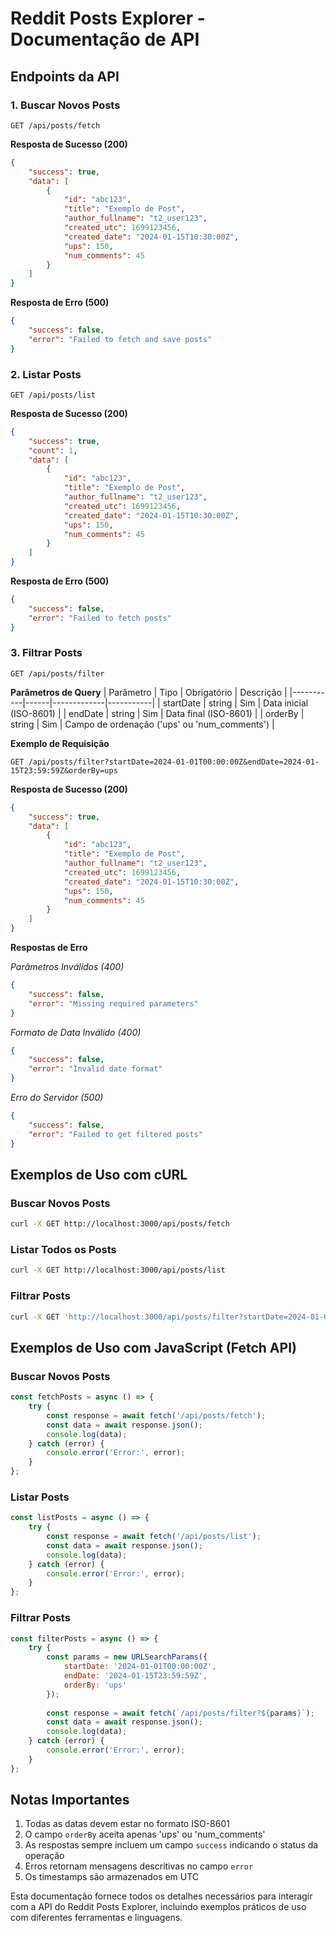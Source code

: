# Reddit Posts Explorer - Documentação de API

## Endpoints da API

### 1. Buscar Novos Posts
```http
GET /api/posts/fetch
```

**Resposta de Sucesso (200)**
```json
{
    "success": true,
    "data": [
        {
            "id": "abc123",
            "title": "Exemplo de Post",
            "author_fullname": "t2_user123",
            "created_utc": 1699123456,
            "created_date": "2024-01-15T10:30:00Z",
            "ups": 150,
            "num_comments": 45
        }
    ]
}
```

**Resposta de Erro (500)**
```json
{
    "success": false,
    "error": "Failed to fetch and save posts"
}
```

### 2. Listar Posts
```http
GET /api/posts/list
```

**Resposta de Sucesso (200)**
```json
{
    "success": true,
    "count": 1,
    "data": [
        {
            "id": "abc123",
            "title": "Exemplo de Post",
            "author_fullname": "t2_user123",
            "created_utc": 1699123456,
            "created_date": "2024-01-15T10:30:00Z",
            "ups": 150,
            "num_comments": 45
        }
    ]
}
```

**Resposta de Erro (500)**
```json
{
    "success": false,
    "error": "Failed to fetch posts"
}
```

### 3. Filtrar Posts
```http
GET /api/posts/filter
```

**Parâmetros de Query**
| Parâmetro | Tipo | Obrigatório | Descrição |
|-----------|------|-------------|-----------|
| startDate | string | Sim | Data inicial (ISO-8601) |
| endDate | string | Sim | Data final (ISO-8601) |
| orderBy | string | Sim | Campo de ordenação ('ups' ou 'num_comments') |

**Exemplo de Requisição**
```http
GET /api/posts/filter?startDate=2024-01-01T00:00:00Z&endDate=2024-01-15T23:59:59Z&orderBy=ups
```

**Resposta de Sucesso (200)**
```json
{
    "success": true,
    "data": [
        {
            "id": "abc123",
            "title": "Exemplo de Post",
            "author_fullname": "t2_user123",
            "created_utc": 1699123456,
            "created_date": "2024-01-15T10:30:00Z",
            "ups": 150,
            "num_comments": 45
        }
    ]
}
```

**Respostas de Erro**

*Parâmetros Inválidos (400)*
```json
{
    "success": false,
    "error": "Missing required parameters"
}
```

*Formato de Data Inválido (400)*
```json
{
    "success": false,
    "error": "Invalid date format"
}
```

*Erro do Servidor (500)*
```json
{
    "success": false,
    "error": "Failed to get filtered posts"
}
```

## Exemplos de Uso com cURL

### Buscar Novos Posts
```bash
curl -X GET http://localhost:3000/api/posts/fetch
```

### Listar Todos os Posts
```bash
curl -X GET http://localhost:3000/api/posts/list
```

### Filtrar Posts
```bash
curl -X GET 'http://localhost:3000/api/posts/filter?startDate=2024-01-01T00:00:00Z&endDate=2024-01-15T23:59:59Z&orderBy=ups'
```

## Exemplos de Uso com JavaScript (Fetch API)

### Buscar Novos Posts
```javascript
const fetchPosts = async () => {
    try {
        const response = await fetch('/api/posts/fetch');
        const data = await response.json();
        console.log(data);
    } catch (error) {
        console.error('Error:', error);
    }
};
```

### Listar Posts
```javascript
const listPosts = async () => {
    try {
        const response = await fetch('/api/posts/list');
        const data = await response.json();
        console.log(data);
    } catch (error) {
        console.error('Error:', error);
    }
};
```

### Filtrar Posts
```javascript
const filterPosts = async () => {
    try {
        const params = new URLSearchParams({
            startDate: '2024-01-01T00:00:00Z',
            endDate: '2024-01-15T23:59:59Z',
            orderBy: 'ups'
        });
        
        const response = await fetch(`/api/posts/filter?${params}`);
        const data = await response.json();
        console.log(data);
    } catch (error) {
        console.error('Error:', error);
    }
};
```

## Notas Importantes

1. Todas as datas devem estar no formato ISO-8601
2. O campo `orderBy` aceita apenas 'ups' ou 'num_comments'
3. As respostas sempre incluem um campo `success` indicando o status da operação
4. Erros retornam mensagens descritivas no campo `error`
5. Os timestamps são armazenados em UTC

Esta documentação fornece todos os detalhes necessários para interagir com a API do Reddit Posts Explorer, incluindo exemplos práticos de uso com diferentes ferramentas e linguagens.
